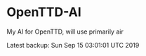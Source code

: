 # OpenTTD-AI
My AI for OpenTTD, will use primarily air

Latest backup: Sun Sep 15 03:01:01 UTC 2019
